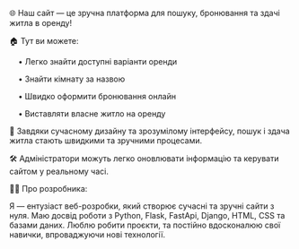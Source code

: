 🌐 Наш сайт — це зручна платформа для пошуку, бронювання та здачі житла в оренду!

🏠 Тут ви можете:

    • Легко знайти доступні варіанти оренди
    
    • Знайти кімнату за назвою
    
    • Швидко оформити бронювання онлайн
    
    • Виставляти власне житло на оренду

🎨 Завдяки сучасному дизайну та зрозумілому інтерфейсу,
пошук і здача житла стають швидкими та зручними процесами.

🛠️ Адміністратори можуть легко оновлювати інформацію та керувати сайтом у реальному часі.

👨‍💻 Про розробника:

Я — ентузіаст веб-розробки, який створює сучасні та зручні сайти з нуля.
Маю досвід роботи з Python, Flask, FastApi, Django, HTML, CSS та базами даних.
Люблю робити проєкти, та постійно вдосконалюю свої навички, впроваджуючи нові технології.








